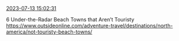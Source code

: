 [2023-07-13 15:02:31](https://mstdn.social/@hill_wanderer/110707379486402378)

6 Under-the-Radar Beach Towns that Aren’t Touristy <a href="https://www.outsideonline.com/adventure-travel/destinations/north-america/not-touristy-beach-towns/" target="_blank" rel="nofollow noopener noreferrer" translate="no">https://www.outsideonline.com/adventure-travel/destinations/north-america/not-touristy-beach-towns/</a>